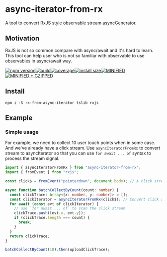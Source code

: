 # async-iterator-from-rx

A tool to convert RxJS style observable stream asyncGenerator.

## Motivation

RxJS is not so common compare with async/await and it's hard to learn. This tool can help user who is not so familiar with observable to use observables in async/await way.

[![npm version](https://badge.fury.io/js/async-iterator-from-rx.svg)](https://www.npmjs.com/package/async-iterator-from-rx)[![build](https://travis-ci.org/LPegasus/async-iterator-from-rx.svg?branch=master)](https://travis-ci.org/LPegasus/async-iterator-from-rx)[![coverage](https://img.shields.io/codecov/c/github/LPegasus/async-iterator-from-rx.svg?style=flat-square)](https://codecov.io/gh/LPegasus/async-iterator-from-rx)[![install size](https://packagephobia.now.sh/badge?p=async-iterator-from-rx)](https://packagephobia.now.sh/result?p=async-iterator-from-rx)[![MINIFIED](https://badgen.net/bundlephobia/min/async-iterator-from-rx)](https://bundlephobia.com/result?p=async-iterator-from-rx)[![MINIFIED + GZIPPED](https://badgen.net/bundlephobia/minzip/async-iterator-from-rx)](https://badgen.net/bundlephobia/min/async-iterator-from-rx)

## Install

`npm i -S rx-from-async-iterator tslib rxjs`

## Example

### Simple usage

For example, we need to collect 10 user touch points when in some case. And we've already have a click stream. Use `asyncIteratorFromRx` to convert stream to asyncIterator so that you can use `for await ... of` syntax to process the stream signal.

```typescript
import { asyncIteratorFromRx } from "async-iterator-from-rx";
import { fromEvent } from "rxjs";

const click$ = fromEvent("pointerdown", document.body); // A click stream.

async function batchCollectByCount(count: number) {
  const clickTrace: Array<[x: number, y: number]> = [];
  const clickIterator = asyncIteratorFromRx(click$); // Convert click stream to an asyncIterator
  for await (const evt of clickIterator) {
    // use `for await ... of` to scan the click stream
    clickTrace.push([evt.x, evt.y]);
    if (clickTrace.length === count) {
      break;
    }
  }
  return clickTrace;
}

batchCollectByCount(10).then(uploadClickTrace);
```
